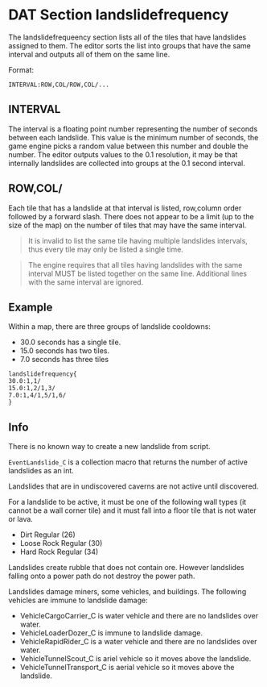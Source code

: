 # DAT Section landslidefrequency

The landslidefrequeency section lists all of the tiles that have landslides assigned to them.  The editor sorts the list into groups that have the same interval and outputs all of them on the same line.

Format:

```
INTERVAL:ROW,COL/ROW,COL/...
```

## INTERVAL

The interval is a floating point number representing the number of seconds between each landslide. This value is the minimum number of seconds, the game engine picks a random value between this number and double the number. The editor outputs values to the 0.1 resolution, it may be that internally landslides are collected into groups at the 0.1 second interval.

## ROW,COL/

Each tile that has a landslide at that interval is listed, row,column order followed by a forward slash.  There does not appear to be a limit (up to the size of the map) on the number of tiles that may have the same interval.

>It is invalid to list the same tile having multiple landslides intervals, thus every tile may only be listed a single time.

>The engine requires that all tiles having landslides with the same interval MUST be listed together on the same line. Additional lines with the same interval are ignored.

## Example

Within a map, there are three groups of landslide cooldowns:
- 30.0 seconds has a single tile.
- 15.0 seconds has two tiles.
- 7.0 seconds has three tiles

```
landslidefrequency{
30.0:1,1/
15.0:1,2/1,3/
7.0:1,4/1,5/1,6/
}
```

## Info

There is no known way to create a new landslide from script.

`EventLandslide_C` is a collection macro that returns the number of active landslides as an int.

Landslides that are in undiscovered caverns are not active until discovered.

For a landslide to be active, it must be one of the following wall types (it cannot be a wall corner tile) and it must fall into a floor tile that is not water or lava.
- Dirt Regular (26)
- Loose Rock Regular (30)
- Hard Rock Regular (34)

Landslides create rubble that does not contain ore. However landslides falling onto a power path do not destroy the power path.

Landslides damage miners, some vehicles, and buildings. The following vehicles are immune to landslide damage:
- VehicleCargoCarrier_C is water vehicle and there are no landslides over water.
- VehicleLoaderDozer_C is immune to landslide damage.
- VehicleRapidRider_C is a water vehicle and there are no landslides over water.
- VehicleTunnelScout_C is ariel vehicle so it moves above the landslide.
- VehicleTunnelTransport_C is aerial vehicle so it moves above the landslide.
